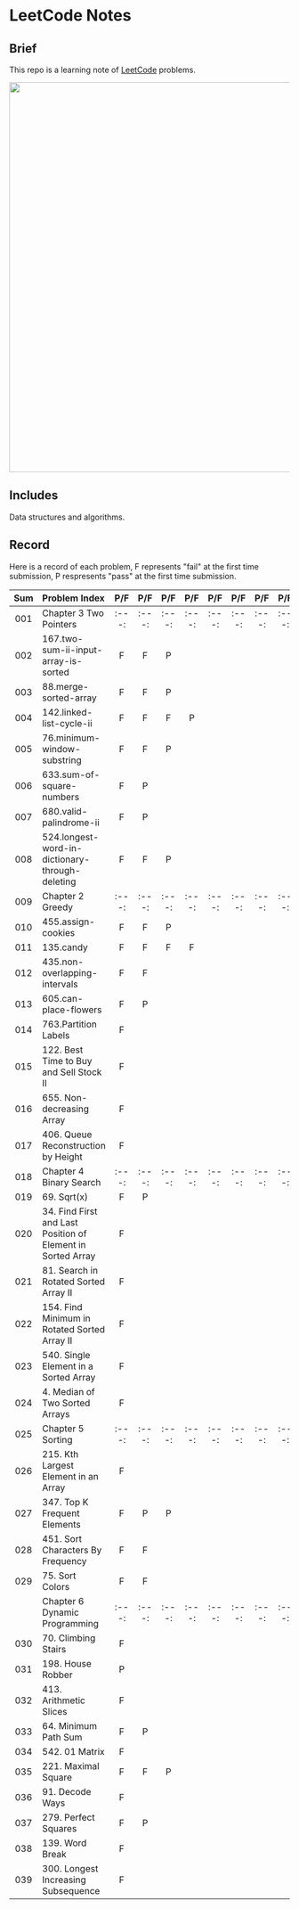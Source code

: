 # LeetCode Notes

## Brief
This repo is a learning note of [LeetCode](https://leetcode.com/) problems.

<p align="center">
  <img src="https://assets.leetcode.com/static_assets/public/webpack_bundles/images/logo-dark.e99485d9b.svg" width="700" align="middle">
</p>

## Includes
Data structures and algorithms.

## Record
Here is a record of each problem, F represents "fail" at the first time submission, P respresents "pass" at the first time submission.

 |  Sum  | Problem Index                                               |  P/F  |  P/F  |  P/F  |  P/F  |  P/F  |  P/F  |  P/F  |  P/F  |  P/F  |  P/F  |  P/F  |  P/F  |
 | :---: | :---------------------------------------------------------- | :---: | :---: | :---: | :---: | :---: | :---: | :---: | :---: | :---: | :---: | :---: | :---: |
 |  001  | Chapter 3 Two Pointers                                      | :---: | :---: | :---: | :---: | :---: | :---: | :---: | :---: | :---: | :---: | :---: | :---: |
 |  002  | 167.two-sum-ii-input-array-is-sorted                        |   F   |   F   |   P   |       |       |       |       |       |       |       |       |       |
 |  003  | 88.merge-sorted-array                                       |   F   |   F   |   P   |       |       |       |       |       |       |       |       |       |
 |  004  | 142.linked-list-cycle-ii                                    |   F   |   F   |   F   |   P   |       |       |       |       |       |       |       |       |
 |  005  | 76.minimum-window-substring                                 |   F   |   F   |   P   |       |       |       |       |       |       |       |       |       |
 |  006  | 633.sum-of-square-numbers                                   |   F   |   P   |       |       |       |       |       |       |       |       |       |       |
 |  007  | 680.valid-palindrome-ii                                     |   F   |   P   |       |       |       |       |       |       |       |       |       |       |
 |  008  | 524.longest-word-in-dictionary-through-deleting             |   F   |   F   |   P   |       |       |       |       |       |       |       |       |       |
 |  009  | Chapter 2 Greedy                                            | :---: | :---: | :---: | :---: | :---: | :---: | :---: | :---: | :---: | :---: | :---: | :---: |
 |  010  | 455.assign-cookies                                          |   F   |   F   |   P   |       |       |       |       |       |       |       |       |       |
 |  011  | 135.candy                                                   |   F   |   F   |   F   |   F   |       |       |       |       |       |       |       |       |
 |  012  | 435.non-overlapping-intervals                               |   F   |   F   |       |       |       |       |       |       |       |       |       |       |
 |  013  | 605.can-place-flowers                                       |   F   |   P   |       |       |       |       |       |       |       |       |       |       |
 |  014  | 763.Partition Labels                                        |   F   |       |       |       |       |       |       |       |       |       |       |       |
 |  015  | 122. Best Time to Buy and Sell Stock II                     |   F   |       |       |       |       |       |       |       |       |       |       |       |
 |  016  | 655. Non-decreasing Array                                   |   F   |       |       |       |       |       |       |       |       |       |       |       |
 |  017  | 406. Queue Reconstruction by Height                         |   F   |       |       |       |       |       |       |       |       |       |       |       |
 |  018  | Chapter 4 Binary Search                                     | :---: | :---: | :---: | :---: | :---: | :---: | :---: | :---: | :---: | :---: | :---: | :---: |
 |  019  | 69. Sqrt(x)                                                 |   F   |   P   |       |       |       |       |       |       |       |       |       |       |
 |  020  | 34. Find First and Last Position of Element in Sorted Array |   F   |       |       |       |       |       |       |       |       |       |       |       |
 |  021  | 81. Search in Rotated Sorted Array II                       |   F   |       |       |       |       |       |       |       |       |       |       |       |
 |  022  | 154. Find Minimum in Rotated Sorted Array II                |   F   |       |       |       |       |       |       |       |       |       |       |       |
 |  023  | 540.  Single Element in a Sorted Array                      |   F   |       |       |       |       |       |       |       |       |       |       |       |
 |  024  | 4. Median of Two Sorted Arrays                              |   F   |       |       |       |       |       |       |       |       |       |       |       |
 |  025  | Chapter 5 Sorting                                           | :---: | :---: | :---: | :---: | :---: | :---: | :---: | :---: | :---: | :---: | :---: | :---: |
 |  026  | 215. Kth Largest Element in an Array                        |   F   |       |       |       |       |       |       |       |       |       |       |       |
 |  027  | 347. Top K Frequent Elements                                |   F   |   P   |   P   |       |       |       |       |       |       |       |       |       |
 |  028  | 451. Sort Characters By Frequency                           |   F   |   F   |       |       |       |       |       |       |       |       |       |       |
 |  029  | 75. Sort Colors                                             |   F   |   F   |       |       |       |       |       |       |       |       |       |       |
 |       | Chapter 6 Dynamic Programming                               | :---: | :---: | :---: | :---: | :---: | :---: | :---: | :---: | :---: | :---: | :---: | :---: |
 |  030  | 70. Climbing Stairs                                         |   F   |       |       |       |       |       |       |       |       |       |       |       |
 |  031  | 198. House Robber                                           |   P   |       |       |       |       |       |       |       |       |       |       |       |
 |  032  | 413. Arithmetic Slices                                      |   F   |       |       |       |       |       |       |       |       |       |       |       |
 |  033  | 64. Minimum Path Sum                                        |   F   |   P   |       |       |       |       |       |       |       |       |       |       |
 |  034  | 542. 01 Matrix                                              |   F   |       |       |       |       |       |       |       |       |       |       |       |
 |  035  | 221. Maximal Square                                         |   F   |   F   |   P   |       |       |       |       |       |       |       |       |       |
 |  036  | 91. Decode Ways                                             |   F   |       |       |       |       |       |       |       |       |       |       |       |
 |  037  | 279. Perfect Squares                                        |   F   |   P   |       |       |       |       |       |       |       |       |       |       |
 |  038  | 139. Word Break                                             |   F   |       |       |       |       |       |       |       |       |       |       |       |
 |  039  | 300. Longest Increasing Subsequence                         |   F   |       |       |       |       |       |       |       |       |       |       |       |






